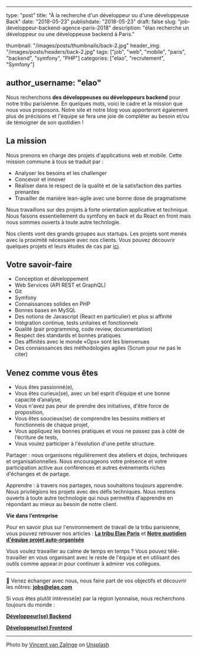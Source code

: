 
---
type:           "post"
title:          "À la recherche d'un développeur ou d'une développeuse Back"
date:           "2018-05-23"
publishdate:    "2018-05-23"
draft:          false
slug:           "job-developpeur-backend-agence-paris-2018"
description:    "élao recherche un développeur ou une développeuse backend à Paris."

thumbnail:      "/images/posts/thumbnails/back-2.jpg"
header_img:     "/images/posts/headers/back-2.jpg"
tags:           ["job", "web", "mobile", "paris", "backend", "symfony", "PHP"]
categories:     ["elao", "recrutement", "Symfony"]

author_username:    "elao"
---

Nous recherchons **des développeuses ou développeurs backend** pour notre tribu parisienne. En quelques mots, voici le cadre et la mission que nous vous proposons. Notre site et notre blog vous apporteront également plus de précisions et l'équipe se fera une joie de compléter au besoin et/ou de témoigner de son quotidien !
<!--more-->

## La mission

Nous prenons en charge des projets d'applications web et mobile. Cette mission commune à tous se traduit par :

- Analyser les besoins et les challenger
- Concevoir et innover
- Réaliser dans le respect de la qualité et de la satisfaction des parties prenantes
- Travailler de manière lean-agile avec une bonne dose de pragmatisme

Nous travaillons sur des projets à forte orientation applicative et technique. Nous faisons essentiellement du symfony en back et du React en front mais nous sommes ouverts à toute autre technlogie. 

Nos clients vont des grands groupes aux startups. Les projets sont menés avec la proximité nécessaire avec nos clients.
Vous pouvez découvrir quelques projets et leurs études de cas par [ici](https://www.elao.com/fr/nos-experiences/).

## Votre savoir-faire

- Conception et développement
- Web Services (API REST et GraphQL)
- Git
- Symfony
- Connaissances solides en PHP
- Bonnes bases en MySQL
- Des notions de Javascript (React en particulier) et plus si affinité
- Intégration continue, tests unitaires et fonctionnels
- Qualité (pair programming, code review, documentation)
- Respect des standards et bonnes pratiques
- Des affinités avec le monde «Ops» sont les bienvenues
- Des connaissances des méthodologies agiles (Scrum pour ne pas le citer)

## Venez comme vous êtes

- Vous êtes passionné(e),
- Vous êtes curieux(se), avec un bel esprit d’équipe et une bonne capacité d’analyse,
- Vous n'avez pas peur de prendre des initiatives, d'être force de proposition,
- Vous êtes soucieux(se) de comprendre les besoins métiers et fonctionnels de chaque projet,
- Vous appliquez les bonnes pratiques et vous ne passez pas à côté de l’écriture de tests,
- Vous voulez participer à l'évolution d'une petite structure.

Partager : nous organisons régulièrement des ateliers et dojos, techniques et organisationnelles. Nous encourageons votre présence et votre participation active aux conférences et autres évènements riches d'échanges et de partage.

Apprendre : à travers nos partages, nous souhaitons toujours apprendre. Nous privilégions les projets avec des défis techniques. Nous restons ouverts à toute autre technologie qui nous permettra d'apprendre en répondant au mieux au besoin de notre client.

**Vie dans l’entreprise**

Pour en savoir plus sur l'environnement de travail de la tribu parisienne, vous pouvez retrouver nos articles : [**La tribu Elao Paris**](https://blog.elao.com/fr/elao/elao-paris/) et [**Notre quotidien d'équipe projet auto-organisée**](https://blog.elao.com/fr/methodo/notre-quotidien-equipe-projet-auto-organisee/)

Vous voulez travailler au calme de temps en temps ? Vous pouvez télé-travailler en vous organisant avec le reste de l'équipe et en utilisant des outils comme appear.in pour continuer à admirer vos collègues.

-----------------------------------------------------------------------------------------------------------------
<span class="side-note">📨</span>  Venez échanger avec nous, nous faire part de vos objectifs et découvrir les nôtres: **jobs@elao.com**

Si vous êtes plutôt intéressé(e) par la région lyonnaise, nous recherchons toujours du monde :

[**Développeur(se) Backend**](/fr/elao/job-backend-agence-lyon-2018)

[**Développeur(se) Frontend**](/fr/elao/job-frontend-developpeur-agence-lyon-2018)


---

<div>Photo by <a href="https://unsplash.com/photos/7Yn3AbB9NU0">Vincent van Zalinge</a> on <a href="https://unsplash.com">Unsplash</a></div>

